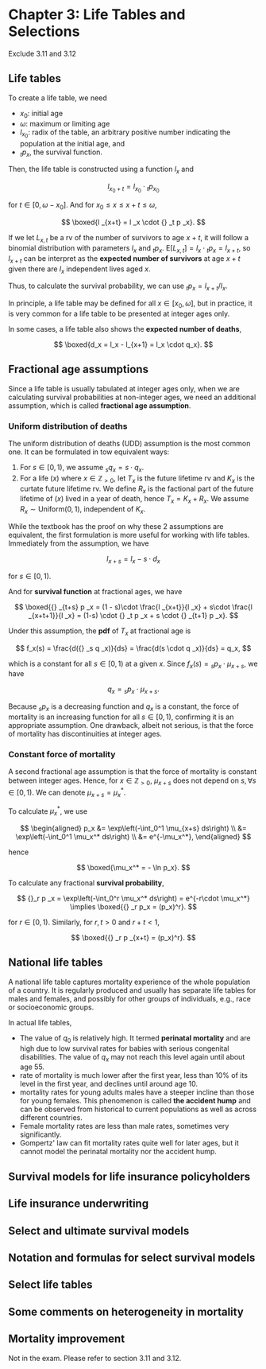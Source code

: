 # Chapter 3: Life Tables and Selections

Exclude 3.11 and 3.12

## Life tables

To create a life table, we need 

- $x_0$: initial age
- $\omega$: maximum or limiting age
- $l _{x_0}$: radix of the table, an arbitrary positive number indicating the population at the initial age, and
- ${} _t p_x$, the survival function.

Then, the life table is constructed using a function $l_x$ and 

$$
  l_{x_0+t} = l_{x_0} \cdot {} _t p _{x_0}
$$

for $t \in [0, \omega - x_0]$. And for $x_0 \leq x \leq x + t \leq \omega$, 

$$
  \boxed{l _{x+t} = l _x \cdot {} _t p _x}.
$$

If we let $L_{x,t}$ be a rv of the number of survivors to age $x + t$, it will follow a binomial distribution with parameters $l_x$ and ${} _t p _x$. 
$\mathrm{E}[L_{x,t}] = l_x \cdot {} _t p _x = l_{x + t}$, so $l_{x + t}$ can be interpret as the **expected number of survivors** at age $x + t$ given there are $l_x$ independent lives aged $x$.

Thus, to calculate the survival probability, we can use ${} _t p _x = l _{x+t} / l_x$.

In principle, a life table may be defined for all $x \in [x_0, \omega]$, but in practice, it is very common for a life table to be presented at integer ages only.

In some cases, a life table also shows the **expected number of deaths**,

$$
  \boxed{d_x = l_x - l_{x+1} = l_x \cdot q_x}.
$$

## Fractional age assumptions

Since a life table is usually tabulated at integer ages only, when we are calculating survival probabilities at non-integer ages, we need an additional assumption, which is called **fractional age assumption**.

### Uniform distribution of deaths

The uniform distribution of deaths (UDD) assumption is the most common one. It can be formulated in tow equivalent ways:

1. For $s \in [0, 1)$, we assume ${} _s q _x = s \cdot q_x$.
2. For a life $(x)$ where $x \in \mathbb{Z}_{>0}$, let $T_x$ is the future lifetime rv and $K_x$ is the curtate future lifetime rv. We define $R_x$ is the factional part of the future lifetime of $(x)$ lived in a year of death, hence $T_x = K_x + R_x$. We assume $R_x \sim \mathrm{Uniform}(0,1)$, independent of $K_x$.

While the textbook has the proof on why these 2 assumptions are equivalent, the first formulation is more useful for working with life tables. Immediately from the assumption, we have

$$
  l_{x+s} = l_x  - s\cdot d_x
$$

for $s \in [0, 1)$.

And for **survival function** at fractional ages, we have

$$
  \boxed{{} _{t+s} p _x = (1 - s)\cdot \frac{l _{x+t}}{l _x} + s\cdot \frac{l _{x+t+1}}{l _x} = (1-s) \cdot {} _t p _x + s \cdot {} _{t+1} p _x}.
$$

Under this assumption, the **pdf** of $T_x$ at fractional age is

$$
  f_x(s) = \frac{d({} _s q _x)}{ds} = \frac{d(s \cdot q _x)}{ds} = q_x,
$$

which is a constant for all $s \in [0, 1)$ at a given $x$. Since $f_x(s) = {} _s p_x \cdot \mu_{x+s}$, we have

$$
  q_x = {} _s p_x \cdot \mu_{x+s}.
$$

Because ${} _s p_x$ is a decreasing function and $q_x$ is a constant, the force of mortality is an increasing function for all $s \in [0,1)$, confirming it is an appropriate assumption. One drawback, albeit not serious, is that the force of mortality has discontinuities at integer ages.

### Constant force of mortality

A second fractional age assumption is that the force of mortality is constant between integer ages. Hence, for $x \in \mathbb{Z}_{>0}$, $\mu_{x+s}$ does not depend on $s, \forall s \in [0,1)$. We can denote $\mu_{x+s} = \mu_x^*$.

To calculate $\mu_x^*$, we use

$$
  \begin{aligned}
    p_x &= \exp\left(-\int_0^1 \mu_{x+s} ds\right) \\
    &= \exp\left(-\int_0^1 \mu_x^* ds\right) \\
    &= e^{-\mu_x^*},
  \end{aligned}
$$

hence 

$$
  \boxed{\mu_x^* = - \ln p_x}.
$$

To calculate any fractional **survival probability**,

$$
  {}_r p _x = \exp\left(-\int_0^r \mu_x^* ds\right) = e^{-r\cdot \mu_x^*} \implies \boxed{{} _r p_x = (p_x)^r}.
$$

for $r \in [0,1)$. Similarly, for $r,t >0$ and $r + t < 1$, 

$$
  \boxed{{} _r p _{x+t} = (p_x)^r}.
$$

## National life tables

A national life table captures mortality experience of the whole population of a country. It is regularly produced and usually has separate life tables for males and females, and possibly for other groups of individuals, e.g., race or socioeconomic groups.

In actual life tables,

- The value of $q_0$ is relatively high. It termed **perinatal mortality** and are high due to low survival rates for babies with serious congenital disabilities. The value of $q_x$ may not reach this level again until about age 55.
- rate of mortality is much lower after the first year, less than 10% of its level in the first year, and declines until around age 10.
- mortality rates for young adults males have a steeper incline than those for young females. This phenomenon is called **the accident hump** and can be observed from historical to current populations as well as across different countries. 
- Female mortality rates are less than male rates, sometimes very significantly.
- Gompertz' law can fit mortality rates quite well for later ages, but it cannot model the perinatal mortality nor the accident hump.

## Survival models for life insurance policyholders

## Life insurance underwriting

## Select and ultimate survival models

## Notation and formulas for select survival models

## Select life tables

## Some comments on heterogeneity in mortality

## Mortality improvement

Not in the exam. Please refer to section 3.11 and 3.12.
